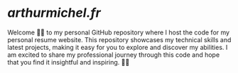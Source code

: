# *arthurmichel.fr*

Welcome 👋🏻 to my personal GitHub repository where I host the code for my personal resume website. This repository showcases my technical skills and latest projects, making it easy for you to explore and discover my abilities. I am excited to share my professional journey through this code and hope that you find it insightful and inspiring. 🙇🏻
